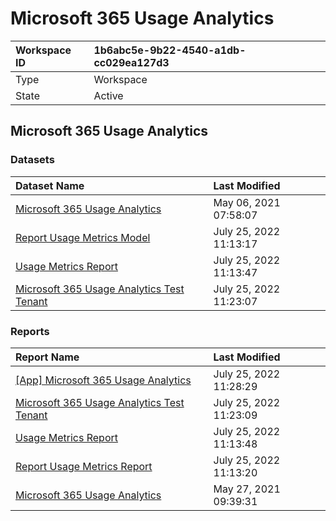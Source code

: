 



# Microsoft 365 Usage Analytics

|Workspace ID|1b6abc5e-9b22-4540-a1db-cc029ea127d3|
| :--- | :--- |
|Type|Workspace|
|State|Active|

## Microsoft 365 Usage Analytics

### Datasets

|Dataset Name|Last Modified|
| :--- | :--- |
|[Microsoft 365 Usage Analytics](../Datasets/Microsoft-365-Usage-Analytics.md)|May 06, 2021 07:58:07|
|[Report Usage Metrics Model](../Datasets/Report-Usage-Metrics-Model.md)|July 25, 2022 11:13:17|
|[Usage Metrics Report](../Datasets/Usage-Metrics-Report.md)|July 25, 2022 11:13:47|
|[Microsoft 365 Usage Analytics Test Tenant](../Datasets/Microsoft-365-Usage-Analytics-Test-Tenant.md)|July 25, 2022 11:23:07|

### Reports

|Report Name|Last Modified|
| :--- | :--- |
|[[App] Microsoft 365 Usage Analytics](../Reports/[App]-Microsoft-365-Usage-Analytics.md)|July 25, 2022 11:28:29|
|[Microsoft 365 Usage Analytics Test Tenant](../Reports/Microsoft-365-Usage-Analytics-Test-Tenant.md)|July 25, 2022 11:23:09|
|[Usage Metrics Report](../Reports/Usage-Metrics-Report.md)|July 25, 2022 11:13:48|
|[Report Usage Metrics Report](../Reports/Report-Usage-Metrics-Report.md)|July 25, 2022 11:13:20|
|[Microsoft 365 Usage Analytics](../Reports/Microsoft-365-Usage-Analytics.md)|May 27, 2021 09:39:31|
